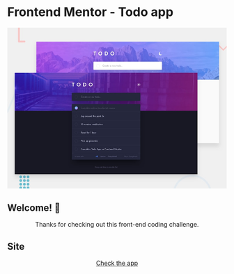 # Frontend Mentor - Todo app

![Design preview for the Todo app coding challenge](./design/desktop-preview.jpg)

## Welcome! 👋
<p align="center"> 
Thanks for checking out this front-end coding challenge.
</p>

## Site
<p align="center"> 
  <a href="https://kalamitt.github.io/todo-app/" target="_blank" align-self="center" > Check the app </a>
</p>



